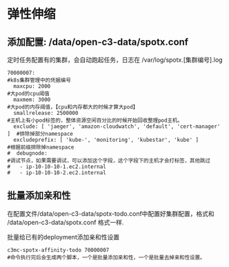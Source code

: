 # 弹性伸缩

## 添加配置: /data/open-c3-data/spotx.conf

定时任务配置有的集群，会自动跑起任务，日志在 /var/log/spotx.[集群编号].log

```
70000007:                                                                #k8s集群管理中的凭据编号
  maxcpu: 2000                                                           #大pod的cpu阈值
  maxmem: 3000                                                           #大pod的内存阈值，【cpu和内存都大的时候才算大pod】
  smallrelease: 2500000                                                  #主机上有小pod标签的，整体资源空闲百分比的时候开始回收整理pod主机。
  exclude: [ 'jaeger', 'amazon-cloudwatch', 'default', 'cert-manager' ]  #排除掉部分namespace
  excludeprefix: [ 'kube-', 'monitoring', 'kubestar', 'kube' ]           #根据前缀排除掉namespace
#  debugnode:                                                            #调试节点，如果需要调试，可以添加这个字段，这个字段下的主机才会打标签，其他跳过
#   - ip-10-10-10-1.ec2.internal
#   - ip-10-10-10-2.ec2.internal
```


## 批量添加亲和性

在配置文件/data/open-c3-data/spotx-todo.conf中配置好集群配置，格式和 /data/open-c3-data/spotx.conf 格式一样.

批量给已有的deployment添加亲和性设置
```
c3mc-spotx-affinity-todo 70000007
#命令执行完后会生成两个脚本，一个是批量添加亲和性，一个是批量去掉亲和性设置。
```
